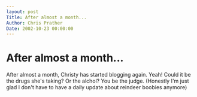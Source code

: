 ```yaml
---
layout: post
Title: After almost a month...  
Author: Chris Prather
Date: 2002-10-23 00:00:00
---
```


# After almost a month...
After almost a month, Christy has
started blogging again. Yeah! Could it be the drugs
she's taking? Or the alchol? You be the judge.
(Honestly I'm just glad I don't have to have a
daily update about reindeer boobies anymore)
